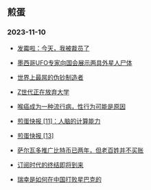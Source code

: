 ## 煎蛋 
### 2023-11-10

+ [发霉啦：今天，我被裁员了](http://jandan.net/p/114178)

+ [墨西哥UFO专家向国会展示两具外星人尸体](http://jandan.net/p/114204)

+ [世界上最屌的伪钞制造者](http://jandan.net/p/114209)

+ [Z世代正在放弃大学](http://jandan.net/p/114177)

+ [喉癌成为一种流行病，性行为可能是原因](http://jandan.net/p/114231)

+ [煎蛋快报 [11]：人脑的计算能力](http://jandan.net/p/114183)

+ [煎蛋快报 [13]](http://jandan.net/p/114214)

+ [萨尔瓦多推广比特币已两年，但老百姓并不买账](http://jandan.net/p/114176)

+ [订阅时代的终结即将到来](http://jandan.net/p/114189)

+ [瑞幸是如何在中国打败星巴克的](http://jandan.net/p/114200)

